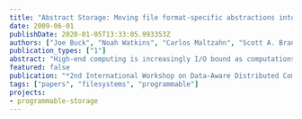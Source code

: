 ```yaml
---
title: "Abstract Storage: Moving file format-specific abstractions into petabyte-scale storage systems"
date: 2009-06-01
publishDate: 2020-01-05T13:33:05.993353Z
authors: ["Joe Buck", "Noah Watkins", "Carlos Maltzahn", "Scott A. Brandt"]
publication_types: ["1"]
abstract: "High-end computing is increasingly I/O bound as computations become more data-intensive, and data transport technologies struggle to keep pace with the demands of large-scale, distributed computations. One approach to avoiding unnecessary I/O is to move the processing to the data, as seen in Google's successful, but relatively specialized, MapReduce system. This paper discusses our investigation towards a general solution for enabling in-situ computation in a peta-scale storage system. We believe our work with flexible, application-specific structured storage is the key to addressing the I/O overhead caused by data partitioning across storage nodes. In order to manage competing workloads on storage nodes, our research in system performance management is leveraged. Our ultimate goal is a general framework for in-situ data-intensive processing, indexing, and searching, which we expect to provide orders of magnitude performance increases for data-intensive workloads."
featured: false
publication: "*2nd International Workshop on Data-Aware Distributed Computing (in conjunction with HPDC-18)*"
tags: ["papers", "filesystems", "programmable"]
projects:
- programmable-storage
---
```


